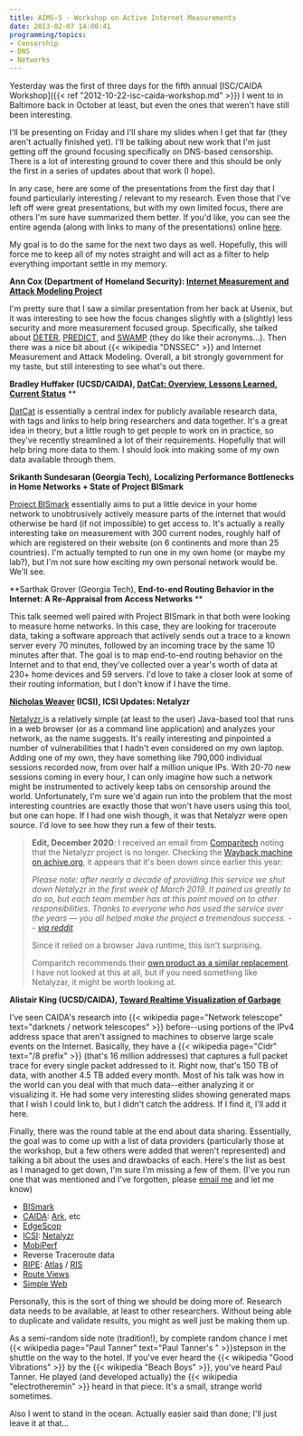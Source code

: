 ```yaml
---
title: AIMS-5 - Workshop on Active Internet Measurements
date: 2013-02-07 14:00:41
programming/topics:
- Censorship
- DNS
- Networks
---
```

Yesterday was the first of three days for the fifth annual [ISC/CAIDA Workshop]({{< ref "2012-10-22-isc-caida-workshop.md" >}}) I went to in Baltimore back in October at least, but even the ones that weren't have still been interesting.

I'll be presenting on Friday and I'll share my slides when I get that far (they aren't actually finished yet). I'll be talking about new work that I'm just getting off the ground focusing specifically on DNS-based censorship. There is a lot of interesting ground to cover there and this should be only the first in a series of updates about that work (I hope).

<!--more-->

In any case, here are some of the presentations from the first day that I found particularly interesting / relevant to my research. Even those that I've left off were great presentations, but with my own limited focus, there are others I'm sure have summarized them better. If you'd like, you can see the entire agenda (along with links to many of the presentations) online <a title="AIMS-5 Agenda" href="http://www.caida.org/workshops/isma/1302/index.xml#agenda">here</a>.

My goal is to do the same for the next two days as well. Hopefully, this will force me to keep all of my notes straight and will act as a filter to help everything important settle in my memory.

**Ann Cox (Department of Homeland Security): **<a title="Internet Measurement and Attack Modeling Project" href="http://www.caida.org/workshops/isma/1302/slides/aims1302_acox.pdf">Internet Measurement and Attack Modeling Project</a>****

I'm pretty sure that I saw a similar presentation from her back at Usenix, but it was interesting to see how the focus changes slightly with a (slightly) less security and more measurement focused group. Specifically, she talked about <a title="Defense Technology Experimental Research" href="http://www.cyber.st.dhs.gov/deter/">DETER</a>, <a title="Protected Repository for the Defense of Infrastructure Against Cyber Threats" href="https://www.predict.org/">PREDICT</a>, and <a title="Software Assurance Marketplace" href="http://www.cyber.st.dhs.gov/swamp/">SWAMP</a> (they do like their acronyms...). Then there was a nice bit about {{< wikipedia "DNSSEC" >}} and Internet Measurement and Attack Modeling. Overall, a bit strongly government for my taste, but still interesting to see what's out there.

**Bradley Huffaker (UCSD/CAIDA), **<a title="DatCat: Overview, Lessons Learned, Current Status" href="http://www.caida.org/publications/presentations/2013/datcat_lessons_learned">DatCat: Overview, Lessons Learned, Current Status</a>****
**

<a title="DatCat: Home" href="http://www.datcat.org/">DatCat</a> is essentially a central index for publicly available research data, with tags and links to help bring researchers and data together. It's a great idea in theory, but a little rough to get people to work on in practice, so they've recently streamlined a lot of their requirements. Hopefully that will help bring more data to them. I should look into making some of my own data available through them.

**Srikanth Sundesaran (Georgia Tech),** **Localizing Performance Bottlenecks in Home Networks + State of Project BISmark**

<a title="Project BISmark" href="http://projectbismark.net/">Project BISmark</a> essentially aims to put a little device in your home network to unobtrusively actively measure parts of the internet that would otherwise be hard (if not impossible) to get access to. It's actually a really interesting take on measurement with 300 current nodes, roughly half of which are registered on their website (on 6 continents and more than 25 countries). I'm actually tempted to run one in my own home (or maybe my lab?), but I'm not sure how exciting my own personal network would be. We'll see.

**Sarthak Grover (Georgia Tech), **End-to-end Routing Behavior in the Internet: A Re-Appraisal from Access Networks** **

This talk seemed well paired with Project BISmark in that both were looking to measure home networks. In this case, they are looking for traceroute data, taking a software approach that actively sends out a trace to a known server every 70 minutes, followed by an incoming trace by the same 10 minutes after that. The goal is to map end-to-end routing behavior on the Internet and to that end, they've collected over a year's worth of data at 230+ home devices and 59 servers. I'd love to take a closer look at some of their routing information, but I don't know if I have the time.

**<a href="http://www.caida.org/workshops/isma/1302/abstracts.xml#NicholasWeaver">Nicholas Weaver</a> (ICSI), **ICSI Updates: Netalyzr****

<a title="ICSI Netalyzr" href="http://netalyzr.icsi.berkeley.edu/">Netalyzr </a>is a relatively simple (at least to the user) Java-based tool that runs in a web browser (or as a command line application) and analyzes your network, as the name suggests. It's really interesting and pinpointed a number of vulnerabilities that I hadn't even considered on my own laptop. Adding one of my own, they have something like 790,000 individual sessions recorded now, from over half a million unique IPs. With 20-70 new sessions coming in every hour, I can only imagine how such a network might be instrumented to actively keep tabs on censorship around the world. Unfortunately, I'm sure we'd again run into the problem that the most interesting countries are exactly those that won't have users using this tool, but one can hope. If I had one wish though, it was that Netalyzr were open source. I'd love to see how they run a few of their tests.

<blockquote>

<p><b>Edit, December 2020</b>: I received an email from <a href="https://www.comparitech.com/">Comparitech</a> noting that the Netalyzr project is no longer. Checking the <a href="https://web.archive.org/web/20190407211303/http://netalyzr.icsi.berkeley.edu/">Wayback machine on achive.org</a>, it appears that it's been down since earlier this year:</p>

<p><i>Please note: after nearly a decade of providing this service we shut down Netalyzr in the first week of March 2019. It pained us greatly to do so, but each team member has at this point moved on to other responsibilities. Thanks to everyone who has used the service over the years — you all helped make the project a tremendous success. -- <a href="https://www.reddit.com/r/networking/comments/b92ezg/netalyzr_is_gone_anyone_have_ideas_for_a/">via reddit</a></i></p>

<p>Since it relied on a browser Java runtime, this isn't surprising.</p>

<p>Comparitch recommends their <a href="https://www.comparitech.com/net-admin/network-troubleshooting-tools/">own product as a similar replacement</a>. I have not looked at this at all, but if you need something like Netalyzar, it might be worth looking at.</p>
</blockquote>

**Alistair King (UCSD/CAIDA), **<a title="Toward Realtime Visualization of Garbage" href="http://www.caida.org/publications/presentations/2013/realtime_visualization_garbage/">Toward Realtime Visualization of Garbage</a>****

I've seen CAIDA's research into {{< wikipedia page="Network telescope" text="darknets / network telescopes" >}} before--using portions of the IPv4 address space that aren't assigned to machines to observe large scale events on the Internet. Basically, they have a {{< wikipedia page="Cidr" text="/8 prefix" >}} (that's 16 million addresses) that captures a full packet trace for every single packet addressed to it. Right now, that's 150 TB of data, with another 4.5 TB added every month. Most of his talk was how in the world can you deal with that much data--either analyzing it or visualizing it. He had some very interesting slides showing generated maps that I wish I could link to, but I didn't catch the address. If I find it, I'll add it here.

Finally, there was the round table at the end about data sharing. Essentially, the goal was to come up with a list of data providers (particularly those at the workshop, but a few others were added that weren't represented) and talking a bit about the uses and drawbacks of each. Here's the list as best as I managed to get down, I'm sure I'm missing a few of them. (I've you run one that was mentioned and I've forgotten, please <a title="my email address" href="mailto:me@jverkamp.com">email me</a> and let me know)

* [BISmark](http://projectbismark.net/ "Project BISmark")
* [CAIDA](http://www.caida.org/home/ "CAIDA"): [Ark](http://www.caida.org/projects/ark/ "CAIDA - Ark"), etc
* [EdgeScop](http://www.aqualab.cs.northwestern.edu/projects/EdgeScope.html "EdgeScope")
* [ICSI](http://www.icsi.berkeley.edu/icsi/ "ISCI at UC Berkeley"): [Netalyzr](http://netalyzr.icsi.berkeley.edu/ "Netalyzr")
* [MobiPerf](http://www.mobiperf.com/ "MobiPerf")
* Reverse Traceroute data
* [RIPE](https://www.ripe.net/ "RIPE"): [Atlas](https://atlas.ripe.net/ "Home - RIPE Atlast") / [RIS](http://www.ris.ripe.net/ "RIPE Routing Information Services")
* [Route Views](http://www.routeviews.org/ "Route Views")
* [Simple Web](http://www.simpleweb.org/ "The Simple Web Homepage")

Personally, this is the sort of thing we should be doing more of. Research data needs to be available, at least to other researchers. Without being able to duplicate and validate results, you might as well just be making them up.

As a semi-random side note (tradition!), by complete random chance I met {{< wikipedia page="Paul Tanner" text="Paul Tanner's " >}}stepson in the shuttle on the way to the hotel. If you've ever heard the {{< wikipedia "Good Vibrations" >}} by the {{< wikipedia "Beach Boys" >}}, you've heard Paul Tanner. He played (and developed actually) the {{< wikipedia "electrotheremin" >}} heard in that piece. It's a small, strange world sometimes.

Also I went to stand in the ocean. Actually easier said than done; I'll just leave it at that...